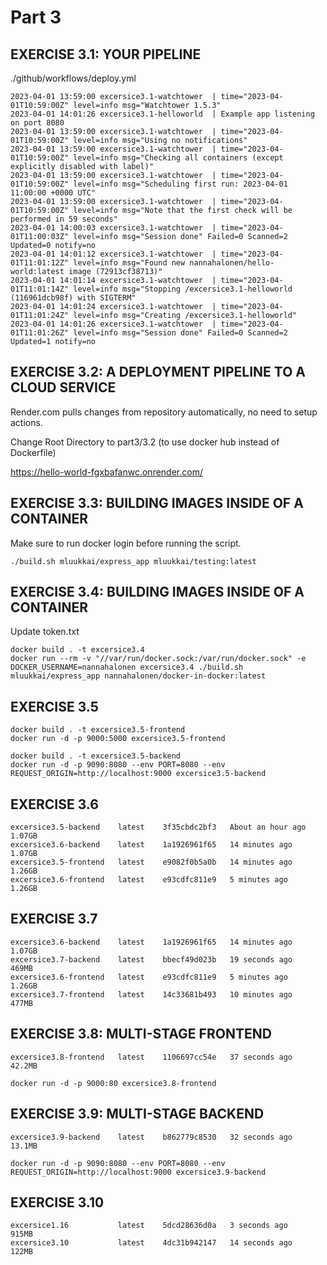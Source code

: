 # Part 3

## EXERCISE 3.1: YOUR PIPELINE

./github/workflows/deploy.yml

```shell
2023-04-01 13:59:00 excersice3.1-watchtower  | time="2023-04-01T10:59:00Z" level=info msg="Watchtower 1.5.3"
2023-04-01 14:01:26 excersice3.1-helloworld  | Example app listening on port 8080
2023-04-01 13:59:00 excersice3.1-watchtower  | time="2023-04-01T10:59:00Z" level=info msg="Using no notifications"
2023-04-01 13:59:00 excersice3.1-watchtower  | time="2023-04-01T10:59:00Z" level=info msg="Checking all containers (except explicitly disabled with label)"
2023-04-01 13:59:00 excersice3.1-watchtower  | time="2023-04-01T10:59:00Z" level=info msg="Scheduling first run: 2023-04-01 11:00:00 +0000 UTC"
2023-04-01 13:59:00 excersice3.1-watchtower  | time="2023-04-01T10:59:00Z" level=info msg="Note that the first check will be performed in 59 seconds"
2023-04-01 14:00:03 excersice3.1-watchtower  | time="2023-04-01T11:00:03Z" level=info msg="Session done" Failed=0 Scanned=2 Updated=0 notify=no
2023-04-01 14:01:12 excersice3.1-watchtower  | time="2023-04-01T11:01:12Z" level=info msg="Found new nannahalonen/hello-world:latest image (72913cf38713)"
2023-04-01 14:01:14 excersice3.1-watchtower  | time="2023-04-01T11:01:14Z" level=info msg="Stopping /excersice3.1-helloworld (116961dcb98f) with SIGTERM"
2023-04-01 14:01:24 excersice3.1-watchtower  | time="2023-04-01T11:01:24Z" level=info msg="Creating /excersice3.1-helloworld"
2023-04-01 14:01:26 excersice3.1-watchtower  | time="2023-04-01T11:01:26Z" level=info msg="Session done" Failed=0 Scanned=2 Updated=1 notify=no
```

## EXERCISE 3.2: A DEPLOYMENT PIPELINE TO A CLOUD SERVICE

Render.com pulls changes from repository automatically, no need to setup actions.

Change Root Directory to part3/3.2 (to use docker hub instead of Dockerfile)

https://hello-world-fgxbafanwc.onrender.com/

## EXERCISE 3.3: BUILDING IMAGES INSIDE OF A CONTAINER

Make sure to run docker login before running the script.

```shell
./build.sh mluukkai/express_app mluukkai/testing:latest
```

## EXERCISE 3.4: BUILDING IMAGES INSIDE OF A CONTAINER

Update token.txt

```shell
docker build . -t excersice3.4
docker run --rm -v "//var/run/docker.sock:/var/run/docker.sock" -e DOCKER_USERNAME=nannahalonen excersice3.4 ./build.sh mluukkai/express_app nannahalonen/docker-in-docker:latest
```

## EXERCISE 3.5

```shell
docker build . -t excersice3.5-frontend
docker run -d -p 9000:5000 excersice3.5-frontend

docker build . -t excersice3.5-backend
docker run -d -p 9090:8080 --env PORT=8080 --env REQUEST_ORIGIN=http://localhost:9000 excersice3.5-backend
```

## EXERCISE 3.6

```shell
excersice3.5-backend    latest    3f35cbdc2bf3   About an hour ago   1.07GB
excersice3.6-backend    latest    1a1926961f65   14 minutes ago      1.07GB
excersice3.5-frontend   latest    e9082f0b5a0b   14 minutes ago      1.26GB
excersice3.6-frontend   latest    e93cdfc811e9   5 minutes ago       1.26GB
```

## EXERCISE 3.7

```shell
excersice3.6-backend    latest    1a1926961f65   14 minutes ago      1.07GB
excersice3.7-backend    latest    bbecf49d023b   19 seconds ago      469MB
excersice3.6-frontend   latest    e93cdfc811e9   5 minutes ago       1.26GB
excersice3.7-frontend   latest    14c33681b493   10 minutes ago      477MB
```

## EXERCISE 3.8: MULTI-STAGE FRONTEND

```shell
excersice3.8-frontend   latest    1106697cc54e   37 seconds ago      42.2MB

docker run -d -p 9000:80 excersice3.8-frontend
```

## EXERCISE 3.9: MULTI-STAGE BACKEND

```shell
excersice3.9-backend    latest    b862779c8530   32 seconds ago      13.1MB

docker run -d -p 9090:8080 --env PORT=8080 --env REQUEST_ORIGIN=http://localhost:9000 excersice3.9-backend
```

## EXERCISE 3.10

```shell
excersice1.16           latest    5dcd28636d0a   3 seconds ago        915MB
excersice3.10           latest    4dc31b942147   14 seconds ago       122MB
```